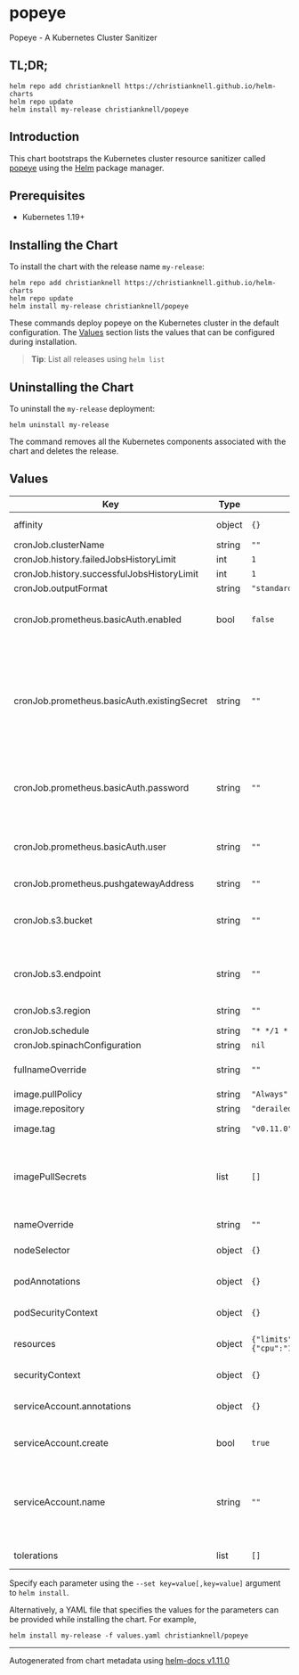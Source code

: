 # popeye

Popeye - A Kubernetes Cluster Sanitizer

## TL;DR;

```console
helm repo add christianknell https://christianknell.github.io/helm-charts
helm repo update
helm install my-release christianknell/popeye
```

## Introduction

This chart bootstraps the Kubernetes cluster resource sanitizer called [popeye](https://github.com/derailed/popeye) using the [Helm](https://helm.sh) package manager.

## Prerequisites

- Kubernetes 1.19+

## Installing the Chart

To install the chart with the release name `my-release`:

```console
helm repo add christianknell https://christianknell.github.io/helm-charts
helm repo update
helm install my-release christianknell/popeye
```

These commands deploy popeye on the Kubernetes cluster in the default configuration. The [Values](#values) section lists the values that can be configured during installation.

> **Tip**: List all releases using `helm list`

## Uninstalling the Chart

To uninstall the `my-release` deployment:

```console
helm uninstall my-release
```

The command removes all the Kubernetes components associated with the chart and deletes the release.

## Values

| Key                                         | Type   | Default                                        | Description                                                                                                                     |
| ------------------------------------------- | ------ | ---------------------------------------------- | ------------------------------------------------------------------------------------------------------------------------------- |
| affinity                                    | object | `{}`                                           | Affinity settings for pod assignment                                                                                            |
| cronJob.clusterName                         | string | `""`                                           |                                                                                                                                 |
| cronJob.history.failedJobsHistoryLimit      | int    | `1`                                            |                                                                                                                                 |
| cronJob.history.successfulJobsHistoryLimit  | int    | `1`                                            |                                                                                                                                 |
| cronJob.outputFormat                        | string | `"standard"`                                   |                                                                                                                                 |
| cronJob.prometheus.basicAuth.enabled        | bool   | `false`                                        | Use authentication against Prometheus Pushgateway                                                                               |
| cronJob.prometheus.basicAuth.existingSecret | string | `""`                                           | Name of existing secret to use for authentication against Prometheus Pushgateway, needs to contain the key pushgateway-password |
| cronJob.prometheus.basicAuth.password       | string | `""`                                           | Password for authentication against Prometheus Pushgateway                                                                      |
| cronJob.prometheus.basicAuth.user           | string | `""`                                           | Username for authentication against Prometheus Pushgateway                                                                      |
| cronJob.prometheus.pushgatewayAddress       | string | `""`                                           |                                                                                                                                 |
| cronJob.s3.bucket                           | string | `""`                                           | bucket name can be the URI and the bucket name path s3://example-bucket                                                         |
| cronJob.s3.endpoint                         | string | `""`                                           | example endpoint: "https://s3.us-east-1.amazonaws.com"                                                                          |
| cronJob.s3.region                           | string | `""`                                           | example region: "us-east-1"                                                                                                     |
| cronJob.schedule                            | string | `"* */1 * * *"`                                |                                                                                                                                 |
| cronJob.spinachConfiguration                | string | `nil`                                          |                                                                                                                                 |
| fullnameOverride                            | string | `""`                                           | String to fully override `"popeye.fullname"`                                                                                    |
| image.pullPolicy                            | string | `"Always"`                                     | image pull policy                                                                                                               |
| image.repository                            | string | `"derailed/popeye"`                            | image repository                                                                                                                |
| image.tag                                   | string | `"v0.11.0"`                                    | Overrides the image tag                                                                                                         |
| imagePullSecrets                            | list   | `[]`                                           | If defined, uses a Secret to pull an image from a private Docker registry or repository.                                        |
| nameOverride                                | string | `""`                                           | Provide a name in place of `popeye`                                                                                             |
| nodeSelector                                | object | `{}`                                           | Node labels for pod assignment                                                                                                  |
| podAnnotations                              | object | `{}`                                           | Annotations to be added to exporter pods                                                                                        |
| podSecurityContext                          | object | `{}`                                           | pod-level security context                                                                                                      |
| resources                                   | object | `{"limits":{"cpu":"1000m","memory":"1000Mi"}}` | Resource limits and requests for the headwind pods.                                                                             |
| securityContext                             | object | `{}`                                           | container-level security context                                                                                                |
| serviceAccount.annotations                  | object | `{}`                                           | Annotations to add to the service account                                                                                       |
| serviceAccount.create                       | bool   | `true`                                         | Specifies whether a service account should be created                                                                           |
| serviceAccount.name                         | string | `""`                                           | The name of the service account to use. If not set and create is true, a name is generated using the fullname template          |
| tolerations                                 | list   | `[]`                                           | Toleration labels for pod assignment                                                                                            |

Specify each parameter using the `--set key=value[,key=value]` argument to `helm install`.

Alternatively, a YAML file that specifies the values for the parameters can be provided while installing the chart. For example,

```console
helm install my-release -f values.yaml christianknell/popeye
```

---

Autogenerated from chart metadata using [helm-docs v1.11.0](https://github.com/norwoodj/helm-docs/releases/v1.11.0)
